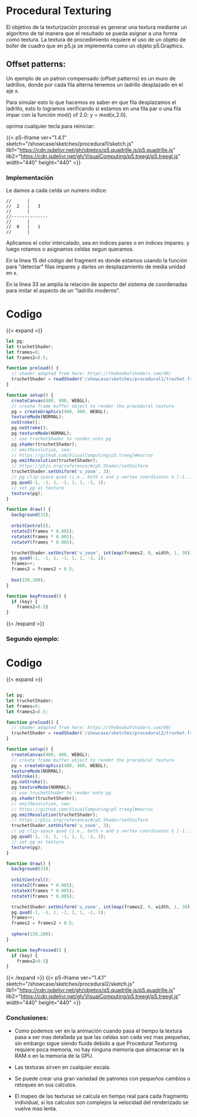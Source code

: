 # Procedural Texturing


El objetivo de la texturización procesal es generar una textura mediante un algoritmo de tal manera que el resultado se pueda asignar a una forma como textura. La textura de procedimiento requiere el uso de un objeto de búfer de cuadro que en p5.js se implementa como un objeto p5.Graphics.


## Offset patterns:

Un ejemplo de un patron compensado (offset patterns) es un muro de ladrillos, donde por cada fila alterna tenemos un ladrillo desplazado en el eje x.

Para simular esto lo que hacemos es saber en que fila desplazamos el ladrillo, esto lo logramos verificando si estamos en una fila par o una fila impar con la función mod() of 2.0:  y = mod(x,2.0).

oprima cualquier tecla para reiniciar:

{{< p5-iframe ver="1.4.1" sketch="/showcase/sketches/procedural1/sketch.js" lib1="https://cdn.jsdelivr.net/gh/objetos/p5.quadrille.js/p5.quadrille.js" lib2="https://cdn.jsdelivr.net/gh/VisualComputing/p5.treegl/p5.treegl.js" width="440" height="440" >}}


### **Implementación**

Le damos a cada celda un numero indice:
   

    //      |
    //  2   |   3
    //      |
    //--------------
    //      |
    //  0   |   1
    //      |

Aplicamos el color intercalado, sea en indices pares o en indices impares. y luego rotamos o asignamos celdas 
segun queramos.


En la línea 15 del  código del fragment es donde estamos usando la función para "detectar" filas impares y darles un desplazamiento de media unidad en x.

En la línea 33 se amplía la relación de aspecto del sistema de coordenadas para imitar el aspecto de un "ladrillo moderno".

# Codigo
{{< expand >}}
```js
let pg;
let truchetShader;
let frames=0;
let frames2=0.5;

function preload() {
  // shader adapted from here: https://thebookofshaders.com/09/
  truchetShader = readShader('/showcase/sketches/procedural1/truchet.frag', { matrices: Tree.NONE, varyings: Tree.NONE });
}

function setup() {
  createCanvas(400, 400, WEBGL);
  // create frame buffer object to render the procedural texture
  pg = createGraphics(400, 400, WEBGL);
  textureMode(NORMAL);
  noStroke();
  pg.noStroke();
  pg.textureMode(NORMAL);
  // use truchetShader to render onto pg
  pg.shader(truchetShader);
  // emitResolution, see:
  // https://github.com/VisualComputing/p5.treegl#macros
  pg.emitResolution(truchetShader);
  // https://p5js.org/reference/#/p5.Shader/setUniform
  truchetShader.setUniform('u_zoom', 3);
  // pg clip-space quad (i.e., both x and y vertex coordinates ∈ [-1..1])
  pg.quad(-1, -1, 1, -1, 1, 1, -1, 1);
  // set pg as texture
  texture(pg);
}

function draw() {
  background(33);
  
  orbitControl();
  rotateZ(frames * 0.005);
  rotateX(frames * 0.005);
  rotateY(frames * 0.005);

  truchetShader.setUniform('u_zoom', int(map(frames2, 0, width, 1, 30)));
  pg.quad(-1, -1, 1, -1, 1, 1, -1, 1);
  frames++;
  frames2 = frames2 + 0.5;
  
  box(150,200);
}

function keyPressed() {
  if (key) {
    frames2=0.5}
}

```
{{< /expand >}}

### Segundo ejemplo:
# Codigo
{{< expand >}}
```js

let pg;
let truchetShader;
let frames=0;
let frames2=0.5;

function preload() {
  // shader adapted from here: https://thebookofshaders.com/09/
  truchetShader = readShader('/showcase/sketches/procedural2/truchet.frag', { matrices: Tree.NONE, varyings: Tree.NONE });
}

function setup() {
  createCanvas(400, 400, WEBGL);
  // create frame buffer object to render the procedural texture
  pg = createGraphics(400, 400, WEBGL);
  textureMode(NORMAL);
  noStroke();
  pg.noStroke();
  pg.textureMode(NORMAL);
  // use truchetShader to render onto pg
  pg.shader(truchetShader);
  // emitResolution, see:
  // https://github.com/VisualComputing/p5.treegl#macros
  pg.emitResolution(truchetShader);
  // https://p5js.org/reference/#/p5.Shader/setUniform
  truchetShader.setUniform('u_zoom', 3);
  // pg clip-space quad (i.e., both x and y vertex coordinates ∈ [-1..1])
  pg.quad(-1, -1, 1, -1, 1, 1, -1, 1);
  // set pg as texture
  texture(pg);
}

function draw() {
  background(33);
  
  orbitControl();
  rotateZ(frames * 0.005);
  rotateX(frames * 0.005);
  rotateY(frames * 0.005);

  truchetShader.setUniform('u_zoom', int(map(frames2, 0, width, 1, 30)));
  pg.quad(-1, -1, 1, -1, 1, 1, -1, 1);
  frames++;
  frames2 = frames2 + 0.5;
  
  sphere(150,200);
}

function keyPressed() {
  if (key) {
    frames2=0.5}
}

```
{{< /expand >}}
{{< p5-iframe ver="1.4.1" sketch="/showcase/sketches/procedural2/sketch.js" lib1="https://cdn.jsdelivr.net/gh/objetos/p5.quadrille.js/p5.quadrille.js" lib2="https://cdn.jsdelivr.net/gh/VisualComputing/p5.treegl/p5.treegl.js" width="440" height="440" >}}


### **Conclusiones:**

- Como podemos ver en la animación cuando pasa el tiempo la textura pasa a ser mas detallada ya que las celdas son cada vez mas pequeñas, sin embargo sigue siendo fluida debido a que Procedural Texturing requiere poca memoria, no hay ninguna memoria que almacenar en la RAM o en la memoria de la GPU.

- Las texturas sirven en cualquier escala.

- Se puede crear una gran variedad de patrones con pequeños cambios o retoques en sus calculos.

- El mapeo de las texturas se  calcula en tiempo real para cada fragmento individual, si los calculos son complejos la velocidad del renderizado se vuelve mas lenta.
